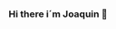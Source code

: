 ### Hi there i´m Joaquin 👋

<!--### Hi there 👋
# 💫 About Me:
Today I would like to share with you a passion that has come to define much of my life: programming. Ever since I delved into the world of coding, I have discovered a fascinating universe of possibilities and limitless creativity. Let me tell you why I love programming so much and why I have chosen to study this art in depth.
Firstly, programming is a powerful tool for bringing ideas to life. Have you ever had a vision of something you wish existed in the world? With programming, I can turn those visions into reality. From simple scripts to complex applications, the act of programming allows me to materialize my thoughts and share them with the world.
</p>
<p>Furthermore, programming is a constant challenge that keeps me constantly growing. Every problem I encounter is an opportunity to learn something new. Whether it's fixing syntax errors or designing complex algorithms, every line of code written is a step towards mastering this art.
</p>
<p> This year im studying a sueperior degree of  Web Application Development i learned yet Java,MySql,Sql Server, Xml validator code and transform different languajes, BaseX, Oracle, Linux and I am studiying by my own more languajes that a would like to learn and work with like C++ or Python.
I´m just in the fisrt year but it doesn´t matters i know that i want to learn more code styles, new programs and take it to the highest level to increase my experience and habilities with the new codes.Im open to leanr new technologies and programming languages.
I would love to work and studying as the same time because i wanna know how this world works in the real life and take some skills to imnprove my knowledge, one of the things that i have in my favor its learn fast i just need nice base of some programs , codes or languajes 
and I get by applying myself on focus.




